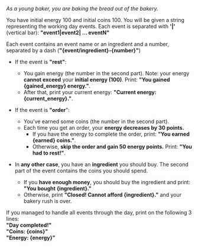 *As a young baker, you are baking the bread out of the bakery.*  

You have initial energy 100 and initial coins 100. You will be given a string representing the working day events. Each event is separated with **'|'** (vertical bar): **"event1|event2| … eventN"**  

Each event contains an event name or an ingredient and a number, separated by a dash (**"{event/ingredient}-{number}"**)  

-	If the event is **"rest"**:
    -	You gain energy (the number in the second part). Note: your energy **cannot exceed** your **initial energy (100)**. Print: **"You gained {gained_energy} energy."**.  
    - After that, print your current energy: **"Current energy: {current_energy}."**.  
    
-	If the event is **"order**": 
  	- You've earned some coins (the number in the second part). 
    -	Each time you get an order, your **energy decreases by 30 points.**
        - If you have the energy to complete the order, print: **"You earned {earned} coins."**.
        - Otherwise, **skip the order and gain 50 energy points.** Print: **"You had to rest!"**.  
      
-	In **any other case**, you have an **ingredient** you should buy. The second part of the event contains the coins you should spend.
    - If you **have enough money**, you should buy the ingredient and print:
**"You bought {ingredient}."**
    - Otherwise, print **"Closed! Cannot afford {ingredient}."** and your bakery rush is over.  
    
If you managed to handle all events through the day, print on the following 3 lines:  
**"Day completed!"**   
**"Coins: {coins}"**  
**"Energy: {energy}"**  



